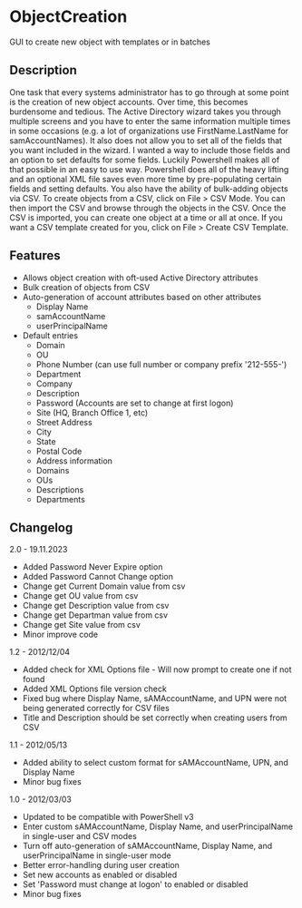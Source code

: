 # ObjectCreation
GUI to create new object with templates or in batches

## Description

One task that every systems administrator has to go through at some point is the creation of new object accounts.  Over time, this becomes burdensome and tedious.  The Active Directory wizard takes you through multiple screens and you have to enter the same information multiple times in some occasions (e.g. a lot of organizations use FirstName.LastName for samAccountNames).  It also does not allow you to set all of the fields that you want included in the wizard.  I wanted a way to include those fields and an option to set defaults for some fields.  Luckily Powershell makes all of that possible in an easy to use way.  Powershell does all of the heavy lifting and an optional XML file saves even more time by pre-populating certain fields and setting defaults.  You also have the ability of bulk-adding objects via CSV.  To create objects from a CSV, click on File > CSV Mode.  You can then import the CSV and browse through the objects in the CSV.  Once the CSV is imported, you can create one object at a time or all at once.  If you want a CSV template created for you, click on File > Create CSV Template.

## Features

* Allows object creation with oft-used Active Directory attributes
* Bulk creation of objects from CSV
* Auto-generation of account attributes based on other attributes
  * Display Name
  * samAccountName
  * userPrincipalName
* Default entries
  * Domain
  * OU
  * Phone Number (can use full number or company prefix '212-555-')
  * Department
  * Company
  * Description
  * Password (Accounts are set to change at first logon)
  * Site (HQ, Branch Office 1, etc)
  * Street Address
  * City
  * State
  * Postal Code
  * Address information
  * Domains
  * OUs
  * Descriptions
  * Departments

## Changelog

2.0 - 19.11.2023
* Added Password Never Expire option
* Added Password Cannot Change option
* Change get Current Domain value from csv
* Change get OU value from csv
* Change get Description value from csv
* Change get Departman value from csv
* Change get Site value from csv
* Minor improve code

1.2 - 2012/12/04
* Added check for XML Options file - Will now prompt to create one if not found
* Added XML Options file version check
* Fixed bug where Display Name, sAMAccountName, and UPN were not being generated correctly for CSV files
* Title and Description should be set correctly when creating users from CSV

1.1 - 2012/05/13
* Added ability to select custom format for sAMAccountName, UPN, and Display Name
* Minor bug fixes

1.0 - 2012/03/03
* Updated to be compatible with PowerShell v3
* Enter custom sAMAccountName, Display Name, and userPrincipalName in single-user and CSV modes
* Turn off auto-generation of sAMAccountName, Display Name, and userPrincipalName in single-user mode
* Better error-handling during user creation
* Set new accounts as enabled or disabled
* Set 'Password must change at logon' to enabled or disabled 
* Minor bug fixes

